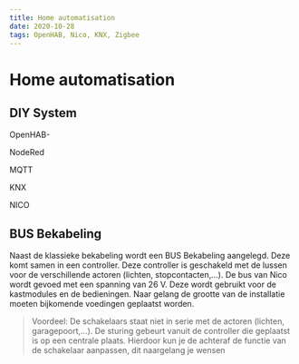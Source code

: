 ```yaml
---
title: Home automatisation
date: 2020-10-28
tags: OpenHAB, Nico, KNX, Zigbee
---
```


# Home automatisation

## DIY System

OpenHAB-

NodeRed

MQTT

KNX

NICO

## BUS Bekabeling

Naast de klassieke bekabeling wordt een BUS Bekabeling aangelegd. Deze komt samen in een controller. Deze controller is geschakeld met de lussen voor de verschillende actoren (lichten, stopcontacten,...). De bus van Nico wordt gevoed met een spanning van 26 V. Deze wordt gebruikt voor de kastmodules en de bedieningen. Naar gelang de grootte van de installatie moeten bijkomende voedingen geplaatst worden.

> Voordeel: De schakelaars staat niet in serie met de actoren (lichten, garagepoort,...). De sturing gebeurt vanuit de controller die geplaatst is op een centrale plaats. Hierdoor kun je de achteraf de functie van de schakelaar aanpassen, dit naargelang je wensen
